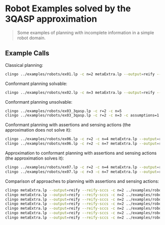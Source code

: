 # Robot Examples solved by the 3QASP approximation
> Some examples of planning with incomplete information in a simple robot domain.

## Example Calls

Classical planning:
```bash
clingo ../examples/robots/ex01.lp -c n=2 metaExtra.lp --output=reify --reify-sccs | clingo - meta.lp metaFalse.lp
```

Conformant planning solvable:
```bash
clingo ../examples/robots/ex02.lp -c n=3 metaExtra.lp --output=reify --reify-sccs | clingo - meta.lp metaFalse.lp
```

Conformant planning unsolvable:
```bash
clingo ../examples/robots/ex03_3qasp.lp -c r=2 -c n=5                  metaExtra.lp --output=reify --reify-sccs | clingo - meta.lp metaFalse.lp
clingo ../examples/robots/ex03_3qasp.lp -c r=2 -c n=3 -c assumptions=1 metaExtra.lp --output=reify --reify-sccs | clingo - meta.lp metaFalse.lp
```

Conformant planning with assertions and sensing actions (the approximation does not solve it):
```bash
clingo ../examples/robots/ex06.lp -c r=2 -c n=4 metaExtra.lp --output=reify --reify-sccs | clingo - meta.lp metaFalse.lp
clingo ../examples/robots/ex06.lp -c r=2 -c n=7 metaExtra.lp --output=reify --reify-sccs | clingo - meta.lp metaFalse.lp
```

Approximation to conformant planning with assertions and sensing actions (the approximation solves it):
```bash
clingo ../examples/robots/ex07.lp -c r=2 -c n=4 metaExtra.lp --output=reify --reify-sccs | clingo - meta.lp metaFalse.lp
clingo ../examples/robots/ex07.lp -c r=3 -c n=7 metaExtra.lp --output=reify --reify-sccs | clingo - meta.lp metaFalse.lp
```

Comparison of approaches to planning with assertions and sensing actions:
```bash
clingo metaExtra.lp --output=reify --reify-sccs -c n=2 ../examples/robots/comparison_3qasp.lp ../examples/robots/comparison_ex01.lp -c method=1 | clingo - meta.lp metaFalse.lp
clingo metaExtra.lp --output=reify --reify-sccs -c n=2 ../examples/robots/comparison_3qasp.lp ../examples/robots/comparison_ex02.lp -c method=1 | clingo - meta.lp metaFalse.lp
clingo metaExtra.lp --output=reify --reify-sccs -c n=2 ../examples/robots/comparison_3qasp.lp ../examples/robots/comparison_ex03.lp -c method=1 | clingo - meta.lp metaFalse.lp
clingo metaExtra.lp --output=reify --reify-sccs -c n=2 ../examples/robots/comparison_3qasp.lp ../examples/robots/comparison_ex04.lp -c method=1 | clingo - meta.lp metaFalse.lp
clingo metaExtra.lp --output=reify --reify-sccs -c n=2 ../examples/robots/comparison_3qasp.lp ../examples/robots/comparison_ex05.lp -c method=1 | clingo - meta.lp metaFalse.lp
clingo metaExtra.lp --output=reify --reify-sccs -c n=2 ../examples/robots/comparison_3qasp.lp ../examples/robots/comparison_ex06.lp -c method=1 | clingo - meta.lp metaFalse.lp
clingo metaExtra.lp --output=reify --reify-sccs -c n=2 ../examples/robots/comparison_3qasp.lp ../examples/robots/comparison_ex07.lp -c method=1 | clingo - meta.lp metaFalse.lp
```

